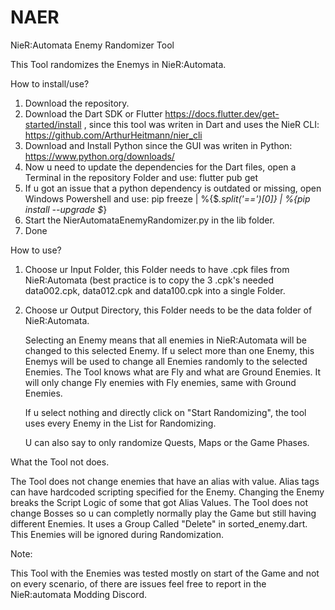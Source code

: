 # NAER
NieR:Automata Enemy Randomizer Tool

This Tool randomizes the Enemys in NieR:Automata.

How to install/use?

1. Download the repository.
2. Download the Dart SDK or Flutter https://docs.flutter.dev/get-started/install , since this tool was writen in Dart and uses the NieR CLI: https://github.com/ArthurHeitmann/nier_cli
3. Download and Install Python since the GUI was writen in Python: https://www.python.org/downloads/
4. Now u need to update the dependencies for the Dart files, open a Terminal in the repository Folder and use: flutter pub get
5. If u got an issue that a python dependency is outdated or missing, open Windows Powershell and use: pip freeze | %{$_.split('==')[0]} | %{pip install --upgrade $_}
6. Start the NierAutomataEnemyRandomizer.py in  the lib folder.
7. Done

How to use?

1. Choose ur Input Folder, this Folder needs to have .cpk files from NieR:Automata (best practice is to copy the 3 .cpk's needed data002.cpk, data012.cpk and data100.cpk into a single Folder.
2. Choose ur Output Directory, this Folder needs to be the data folder of NieR:Automata.

   Selecting an Enemy means that all enemies in NieR:Automata will be changed to this selected Enemy.
   If u select more than one Enemy, this Enemys will be used to change all Enemies randomly to the selected Enemies.
   The Tool knows what are Fly and what are Ground Enemies. It will only change Fly enemies with Fly enemies, same with Ground Enemies.

   If u select nothing and directly click on "Start Randomizing", the tool uses every Enemy in the List for Randomizing.

   U can also say to only randomize Quests, Maps or the Game Phases.


What the Tool not does.

The Tool does not change enemies that have an alias with value. Alias tags can have hardcoded scripting specified for the Enemy. Changing the Enemy breaks the Script Logic of some that got Alias Values.
The Tool does not change Bosses so u can completly normally play the Game but still having different Enemies. It uses a Group Called "Delete" in sorted_enemy.dart. This Enemies will be ignored during Randomization.

Note:

This Tool with the Enemies was tested mostly on start of the Game and not on every scenario, of there are issues feel free to report in the NieR:automata Modding Discord.

